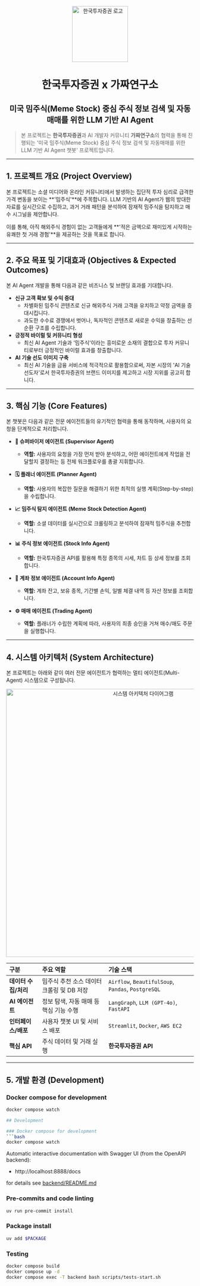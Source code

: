 <div align="center">
  <img src="https://github.com/user-attachments/assets/b4a6de8b-136b-44f9-b65d-546d58c854a3" alt="한국투자증권 로고" width="150"/>
  <h1>한국투자증권 x 가짜연구소</h1>
  <h2>미국 밈주식(Meme Stock) 중심 주식 정보 검색 및 자동매매를 위한 LLM 기반 AI Agent</h2>
</div>

> 본 프로젝트는 **한국투자증권**과 AI 개발자 커뮤니티 **가짜연구소**의 협력을 통해 진행되는 '미국 밈주식(Meme Stock) 중심 주식 정보 검색 및 자동매매를 위한 LLM 기반 AI Agent 챗봇' 프로젝트입니다.

---

## 1. 프로젝트 개요 (Project Overview)

본 프로젝트는 소셜 미디어와 온라인 커뮤니티에서 발생하는 집단적 투자 심리로 급격한 가격 변동을 보이는 **'밈주식'**에 주목합니다. LLM 기반의 AI Agent가 웹의 방대한 자료를 실시간으로 수집하고, 과거 거래 패턴을 분석하여 잠재적 밈주식을 탐지하고 매수 시그널을 제안합니다.

이를 통해, 아직 해외주식 경험이 없는 고객들에게 **'적은 금액으로 재미있게 시작하는 유쾌한 첫 거래 경험'**을 제공하는 것을 목표로 합니다.

---

## 2. 주요 목표 및 기대효과 (Objectives & Expected Outcomes)

본 AI Agent 개발을 통해 다음과 같은 비즈니스 및 브랜딩 효과를 기대합니다.

* **신규 고객 확보 및 수익 증대**
    * 차별화된 밈주식 콘텐츠로 신규 해외주식 거래 고객을 유치하고 약정 금액을 증대시킵니다.
    * 과도한 수수료 경쟁에서 벗어나, 독자적인 콘텐츠로 새로운 수익을 창출하는 선순환 구조를 수립합니다.
* **긍정적 바이럴 및 커뮤니티 형성**
    * 최신 AI Agent 기술과 '밈주식'이라는 흥미로운 소재의 결합으로 투자 커뮤니티로부터 긍정적인 바이럴 효과를 창출합니다.
* **AI 기술 선도 이미지 구축**
    * 최신 AI 기술을 금융 서비스에 적극적으로 활용함으로써, 자본 시장의 'AI 기술 선도자'로서 한국투자증권의 브랜드 이미지를 제고하고 시장 지위를 공고히 합니다.

---

## 3. 핵심 기능 (Core Features)

본 챗봇은 다음과 같은 전문 에이전트들의 유기적인 협력을 통해 동작하며, 사용자의 요청을 단계적으로 처리합니다.

* **🤖 슈퍼바이저 에이전트 (Supervisor Agent)**
    * **역할:** 사용자의 요청을 가장 먼저 받아 분석하고, 어떤 에이전트에게 작업을 전달할지 결정하는 등 전체 워크플로우를 총괄 지휘합니다.

* **🗓️ 플래너 에이전트 (Planner Agent)**
    * **역할:** 사용자의 복잡한 질문을 해결하기 위한 최적의 실행 계획(Step-by-step)을 수립합니다.

* **📈 밈주식 탐지 에이전트 (Meme Stock Detection Agent)**
    * **역할:** 소셜 데이터를 실시간으로 크롤링하고 분석하여 잠재적 밈주식을 추천합니다.

* **📊 주식 정보 에이전트 (Stock Info Agent)**
    * **역할:** 한국투자증권 API를 활용해 특정 종목의 시세, 차트 등 상세 정보를 조회합니다.

* **💼 계좌 정보 에이전트 (Account Info Agent)**
    * **역할:** 계좌 잔고, 보유 종목, 기간별 손익, 일별 체결 내역 등 자산 정보를 조회합니다.

* **⚙️ 매매 에이전트 (Trading Agent)**
    * **역할:** 플래너가 수립한 계획에 따라, 사용자의 최종 승인을 거쳐 매수/매도 주문을 실행합니다.

---

## 4. 시스템 아키텍처 (System Architecture)

본 프로젝트는 아래와 같이 여러 전문 에이전트가 협력하는 멀티 에이전트(Multi-Agent) 시스템으로 구성됩니다.

<div align="center">
  <img src="https://github.com/user-attachments/assets/0db7a307-95aa-4ba0-82eb-9b4a78c6d7d4" alt="시스템 아키텍처 다이어그램" width="720" />
</div>

| 구분 | 주요 역할 | 기술 스택 |
| :--- | :--- | :--- |
| **데이터 수집/처리** | 밈주식 추천 소스 데이터 크롤링 및 DB 저장 | `Airflow`, `BeautifulSoup`, `Pandas`, `PostgreSQL` |
| **AI 에이전트** | 정보 탐색, 자동 매매 등 핵심 기능 수행 | `LangGraph`, `LLM (GPT-4o)`, `FastAPI` |
| **인터페이스/배포** | 사용자 챗봇 UI 및 서비스 배포 | `Streamlit`, `Docker`, `AWS EC2` |
| **핵심 API** | 주식 데이터 및 거래 실행 | **한국투자증권 API** |

---

## 5. 개발 환경 (Development)

### Docker compose for development
```bash
docker compose watch

## Development

### Docker compose for development
```bash
docker compose watch
```
Automatic interactive documentation with Swagger UI (from the OpenAPI backend):
-  http://localhost:8888/docs

for details see [backend/README.md](backend/README.md)


### Pre-commits and code linting
```bash
uv run pre-commit install
```

### Package install
```bash
uv add $PACKAGE
```

### Testing
```bash
docker compose build
docker compose up -d
docker compose exec -T backend bash scripts/tests-start.sh
```
